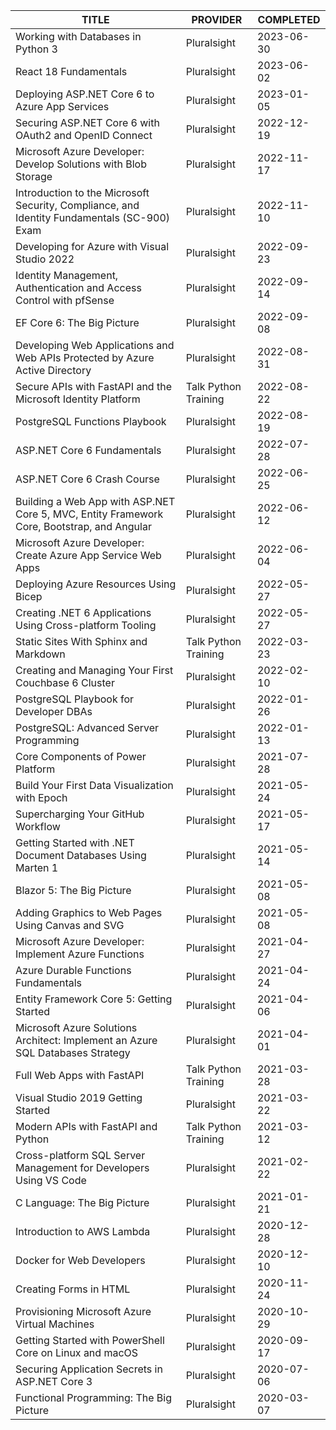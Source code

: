 | TITLE                                                                                       | PROVIDER             | COMPLETED  |
| ------------------------------------------------------------------------------------------- | -------------------- | ---------- |
| Working with Databases in Python 3                                                          | Pluralsight          | 2023-06-30 |
| React 18 Fundamentals                                                                       | Pluralsight          | 2023-06-02 |
| Deploying ASP.NET Core 6 to Azure App Services                                              | Pluralsight          | 2023-01-05 |
| Securing ASP.NET Core 6 with OAuth2 and OpenID Connect                                      | Pluralsight          | 2022-12-19 |
| Microsoft Azure Developer: Develop Solutions with Blob Storage                              | Pluralsight          | 2022-11-17 |
| Introduction to the Microsoft Security, Compliance, and Identity Fundamentals (SC-900) Exam | Pluralsight          | 2022-11-10 |
| Developing for Azure with Visual Studio 2022                                                | Pluralsight          | 2022-09-23 |
| Identity Management, Authentication and Access Control with pfSense                         | Pluralsight          | 2022-09-14 |
| EF Core 6: The Big Picture                                                                  | Pluralsight          | 2022-09-08 |
| Developing Web Applications and Web APIs Protected by Azure Active Directory                | Pluralsight          | 2022-08-31 |
| Secure APIs with FastAPI and the Microsoft Identity Platform                                | Talk Python Training | 2022-08-22 |
| PostgreSQL Functions Playbook                                                               | Pluralsight          | 2022-08-19 |
| ASP.NET Core 6 Fundamentals                                                                 | Pluralsight          | 2022-07-28 |
| ASP.NET Core 6 Crash Course                                                                 | Pluralsight          | 2022-06-25 |
| Building a Web App with ASP.NET Core 5, MVC, Entity Framework Core, Bootstrap, and Angular  | Pluralsight          | 2022-06-12 |
| Microsoft Azure Developer: Create Azure App Service Web Apps                                | Pluralsight          | 2022-06-04 |
| Deploying Azure Resources Using Bicep                                                       | Pluralsight          | 2022-05-27 |
| Creating .NET 6 Applications Using Cross-platform Tooling                                   | Pluralsight          | 2022-05-27 |
| Static Sites With Sphinx and Markdown                                                       | Talk Python Training | 2022-03-23 |
| Creating and Managing Your First Couchbase 6 Cluster                                        | Pluralsight          | 2022-02-10 |
| PostgreSQL Playbook for Developer DBAs                                                      | Pluralsight          | 2022-01-26 |
| PostgreSQL: Advanced Server Programming                                                     | Pluralsight          | 2022-01-13 |
| Core Components of Power Platform                                                           | Pluralsight          | 2021-07-28 |
| Build Your First Data Visualization with Epoch                                              | Pluralsight          | 2021-05-24 |
| Supercharging Your GitHub Workflow                                                          | Pluralsight          | 2021-05-17 |
| Getting Started with .NET Document Databases Using Marten 1                                 | Pluralsight          | 2021-05-14 |
| Blazor 5: The Big Picture                                                                   | Pluralsight          | 2021-05-08 |
| Adding Graphics to Web Pages Using Canvas and SVG                                           | Pluralsight          | 2021-05-08 |
| Microsoft Azure Developer: Implement Azure Functions                                        | Pluralsight          | 2021-04-27 |
| Azure Durable Functions Fundamentals                                                        | Pluralsight          | 2021-04-24 |
| Entity Framework Core 5: Getting Started                                                    | Pluralsight          | 2021-04-06 |
| Microsoft Azure Solutions Architect: Implement an Azure SQL Databases Strategy              | Pluralsight          | 2021-04-01 |
| Full Web Apps with FastAPI                                                                  | Talk Python Training | 2021-03-28 |
| Visual Studio 2019 Getting Started                                                          | Pluralsight          | 2021-03-22 |
| Modern APIs with FastAPI and Python                                                         | Talk Python Training | 2021-03-12 |
| Cross-platform SQL Server Management for Developers Using VS Code                           | Pluralsight          | 2021-02-22 |
| C Language: The Big Picture                                                                 | Pluralsight          | 2021-01-21 |
| Introduction to AWS Lambda                                                                  | Pluralsight          | 2020-12-28 |
| Docker for Web Developers                                                                   | Pluralsight          | 2020-12-10 |
| Creating Forms in HTML                                                                      | Pluralsight          | 2020-11-24 |
| Provisioning Microsoft Azure Virtual Machines                                               | Pluralsight          | 2020-10-29 |
| Getting Started with PowerShell Core on Linux and macOS                                     | Pluralsight          | 2020-09-17 |
| Securing Application Secrets in ASP.NET Core 3                                              | Pluralsight          | 2020-07-06 |
| Functional Programming: The Big Picture                                                     | Pluralsight          | 2020-03-07 |